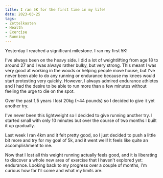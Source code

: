 ```yaml
---
title: I ran 5K for the first time in my life!
date: 2023-03-25
tags:
- Zettelkasten
- Health
- Exercise
- Running
---
```


Yesterday I reached a significant milestone. I ran my first 5K! 

I've always been on the heavy side. I did a lot of weightlifting from age 18 to around 27 and I was always rather bulky, but very strong. This meant I was very good at working in the woods or helping people move house, but I've never been able to do any running or endurance because my knees would start protesting very quickly. However, I always admired endurance athletes and I had the desire to be able to run more than a few minutes without feeling the urge to die on the spot.

Over the past 1,5 years I lost 20kg (~44 pounds) so I decided to give it yet another try.

I've never been this lightweight so I decided to give running another try. I started small with only 10 minutes but over the course of two months I built it up gradually.

Last week I ran 4km and it felt pretty good, so I just decided to push a little bit more and try for my goal of 5k, and it went well! It feels like quite an accomplishment to me.

Now that I lost all this weight running actually feels good, and it is liberating to discover a whole new area of exercise that I haven't explored yet: endurance. Looking back to my progress over a couple of months, I'm curious how far I'll come and what my limits are.
